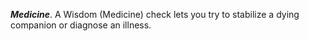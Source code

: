 ***Medicine***. A Wisdom (Medicine) check lets you try to stabilize a dying companion or diagnose an illness.